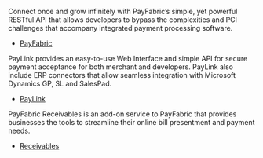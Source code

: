 Connect once and grow infinitely with PayFabric’s simple, yet powerful RESTful API that allows developers to bypass the complexities and PCI challenges that accompany integrated payment processing software.

- [PayFabric](PayFabric/README.md)

PayLink provides an easy-to-use Web Interface and simple API for secure payment acceptance for both merchant and developers. PayLink also include ERP connectors that allow seamless integration with Microsoft Dynamics GP, SL and SalesPad.

- [PayLink](PayLink/README.md)

PayFabric Receivables is an add-on service to PayFabric that provides businesses the tools to streamline their online bill presentment and payment needs.

- [Receivables](Receivables/README.md)
